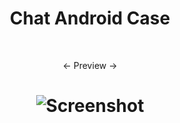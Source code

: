 <h1 align="center">Chat Android Case</h1></br>
<p align="center"> 
 <- Preview ->
</p>

<h1 align="center">
	
![Screenshot](app.gif)
